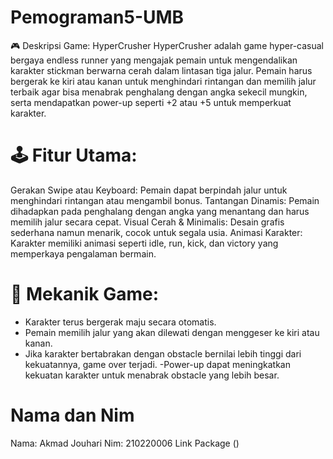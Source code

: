 # Pemograman5-UMB
🎮 Deskripsi Game: HyperCrusher
HyperCrusher adalah game hyper-casual bergaya endless runner yang mengajak pemain untuk mengendalikan karakter stickman berwarna cerah dalam lintasan tiga jalur. Pemain harus bergerak ke kiri atau kanan untuk menghindari rintangan dan memilih jalur terbaik agar bisa menabrak penghalang dengan angka sekecil mungkin, serta mendapatkan power-up seperti +2 atau +5 untuk memperkuat karakter.

# 🕹️ Fitur Utama:
Gerakan Swipe atau Keyboard: Pemain dapat berpindah jalur untuk menghindari rintangan atau mengambil bonus.
Tantangan Dinamis: Pemain dihadapkan pada penghalang dengan angka yang menantang dan harus memilih jalur secara cepat. 
Visual Cerah & Minimalis: Desain grafis sederhana namun menarik, cocok untuk segala usia.
Animasi Karakter: Karakter memiliki animasi seperti idle, run, kick, dan victory yang memperkaya pengalaman bermain.

# 🔄 Mekanik Game:
- Karakter terus bergerak maju secara otomatis.
- Pemain memilih jalur yang akan dilewati dengan menggeser ke kiri atau kanan.
- Jika karakter bertabrakan dengan obstacle bernilai lebih tinggi dari kekuatannya, game over terjadi.
-Power-up dapat meningkatkan kekuatan karakter untuk menabrak obstacle yang lebih besar.

# Nama dan Nim
Nama: Akmad Jouhari
Nim: 210220006
Link Package ()

